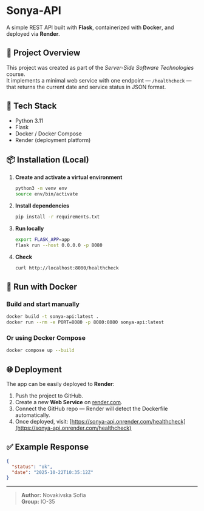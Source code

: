 # Sonya-API

A simple REST API built with **Flask**, containerized with **Docker**, and deployed via **Render**.

## 🚀 Project Overview
This project was created as part of the *Server-Side Software Technologies* course.  
It implements a minimal web service with one endpoint — `/healthcheck` — that returns the current date and service status in JSON format.

## 🧩 Tech Stack
- Python 3.11  
- Flask  
- Docker / Docker Compose  
- Render (deployment platform)

## 📦 Installation (Local)

1. **Create and activate a virtual environment**
   ```bash
   python3 -m venv env
   source env/bin/activate
   ```

2. **Install dependencies**
   ```bash
   pip install -r requirements.txt
   ```

3. **Run locally**
   ```bash
   export FLASK_APP=app
   flask run --host 0.0.0.0 -p 8080
   ```

4. **Check**
   ```bash
   curl http://localhost:8080/healthcheck
   ```

## 🐳 Run with Docker

### Build and start manually
```bash
docker build -t sonya-api:latest .
docker run --rm -e PORT=8080 -p 8080:8080 sonya-api:latest
```

### Or using Docker Compose
```bash
docker compose up --build
```

## 🌐 Deployment
The app can be easily deployed to **Render**:
1. Push the project to GitHub.  
2. Create a new **Web Service** on [render.com](https://render.com).  
3. Connect the GitHub repo — Render will detect the Dockerfile automatically.  
4. Once deployed, visit:
   [https://sonya-api.onrender.com/healthcheck](https://sonya-api.onrender.com/healthcheck)

## ✅ Example Response
```json
{
  "status": "ok",
  "date": "2025-10-22T10:35:12Z"
}
```

---

> **Author:** Novakivska Sofia  
> **Group:** IO-35  
